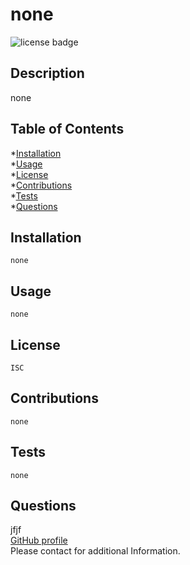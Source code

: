 
  # none
  ![license badge](<https://img.shields.io/badge/License-ISC-blue.svg>)
  
  ## Description
   none
  
  ## Table of Contents
  *[Installation](#installation) <br />
  *[Usage](#usage) <br />
  *[License](#license) <br />
  *[Contributions](#contributions) <br />
  *[Tests](#tests) <br />
  *[Questions](#questions) <br />
  
  ## Installation
    none
  ## Usage
    none
  ## License
    ISC
  ## Contributions
    none
  ## Tests
    none
  ## Questions
  jfjf <br />
  [GitHub profile](fdks) <br />
  Please contact <fkdsl> for additional Information.
